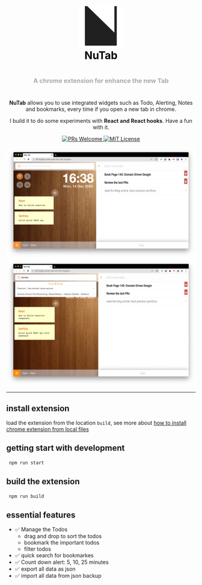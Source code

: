 <div align="center">
  <!-- Logo and title and sub-title -->
  <img src="images/logo.png" alt="logo" width="120"/>
  <h1 style="font-weight: bolder; color: black; margin-top: 0px">
    NuTab
  </h1>
  <h3 style="color: darkgrey; margin: 40px 0"> 
    A chrome extension for enhance the new Tab
  </h3>

  <!-- description of project -->
  <p>
  <strong>NuTab</strong> allows you to use integrated widgets such as Todo, Alerting, Notes and bookmarks, every time if you open a new tab in chrome.

  I build it to do some experiments with <strong>React and React hooks</strong>. Have a fun with it.
  </p>

  <!-- github icons for PR and License -->
  <p>
    <a href="#">
      <img src="https://img.shields.io/badge/PRs-Welcome-brightgreen.svg?style=flat-square" alt="PRs Welcome">
    </a>
    <a href="#">
      <img src="https://img.shields.io/badge/License-MIT-brightgreen.svg?style=flat-square" alt="MIT License">
    </a>
  </p>
</div>


<img src="images/nutab.png"/>
<img src="images/nutab-2.png"/>

---

## install extension
load the extension from the location `build`, see more about [how to install chrome extension from local files](https://www.youtube.com/watch?v=WUwjqwTzUkI)

## getting start with development
```bash
 npm run start 
```

## build the extension
```bash
 npm run build 
```

## essential features
- ✅ Manage the Todos
  - drag and drop to sort the todos
  - bookmark the important todos
  - filter todos
- ✅ quick search for bookmarkes
- ✅ Count down alert: 5, 10, 25 minutes
- ✅ export all data as json
- ✅ import all data from json backup



